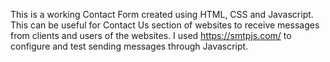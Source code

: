 
This is a working Contact Form created using HTML, CSS and Javascript. This can be useful for Contact Us section of websites to receive messages from clients and users of the websites. I used https://smtpjs.com/ to configure and test sending messages through Javascript. 
